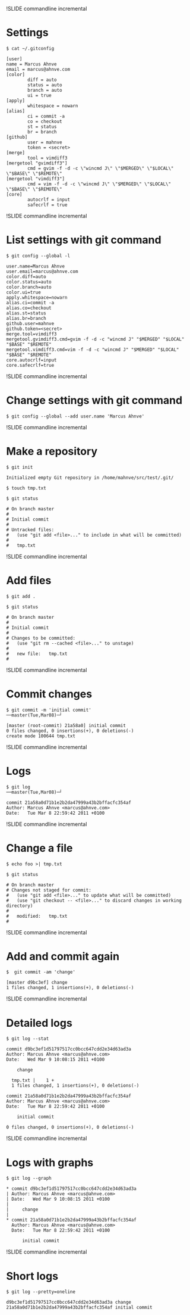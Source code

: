 !SLIDE commandline incremental

# Settings

    $ cat ~/.gitconfig

    [user]
	name = Marcus Ahnve
	email = marcus@ahnve.com
    [color]
            diff = auto
            status = auto
            branch = auto
            ui = true
    [apply]
            whitespace = nowarn
    [alias]
            ci = commit -a
            co = checkout
            st = status
            br = branch
    [github]
            user = mahnve
            token = <secret>
    [merge]
            tool = vimdiff3
    [mergetool "gvimdiff3"]
            cmd = gvim -f -d -c \"wincmd J\" \"$MERGED\" \"$LOCAL\" \"$BASE\" \"$REMOTE\"
    [mergetool "vimdiff3"]
            cmd = vim -f -d -c \"wincmd J\" \"$MERGED\" \"$LOCAL\" \"$BASE\" \"$REMOTE\"
    [core]
            autocrlf = input
            safecrlf = true

!SLIDE commandline incremental

#  List settings with git command

    $ git config --global -l

    user.name=Marcus Ahnve
    user.email=marcus@ahnve.com
    color.diff=auto
    color.status=auto
    color.branch=auto
    color.ui=true
    apply.whitespace=nowarn
    alias.ci=commit -a
    alias.co=checkout
    alias.st=status
    alias.br=branch
    github.user=mahnve
    github.token=<secret>
    merge.tool=vimdiff3
    mergetool.gvimdiff3.cmd=gvim -f -d -c "wincmd J" "$MERGED" "$LOCAL" "$BASE" "$REMOTE"
    mergetool.vimdiff3.cmd=vim -f -d -c "wincmd J" "$MERGED" "$LOCAL" "$BASE" "$REMOTE"
    core.autocrlf=input
    core.safecrlf=true

!SLIDE commandline incremental

#  Change settings with git command

    $ git config --global --add user.name 'Marcus Ahnve'

!SLIDE commandline incremental

# Make a repository

    $ git init

    Initialized empty Git repository in /home/mahnve/src/test/.git/

    $ touch tmp.txt
    
    $ git status

    # On branch master
    #
    # Initial commit
    #
    # Untracked files:
    #   (use "git add <file>..." to include in what will be committed)
    #
    #	tmp.txt

!SLIDE commandline incremental

# Add files

    $ git add .

    $ git status

    # On branch master
    #
    # Initial commit
    #
    # Changes to be committed:
    #   (use "git rm --cached <file>..." to unstage)
    #
    #	new file:   tmp.txt
    #

!SLIDE commandline incremental

# Commit changes

    $ git commit -m 'initial commit'                                                                                                                                                              ──master(Tue,Mar08)─┘

    [master (root-commit) 21a58a0] initial commit
    0 files changed, 0 insertions(+), 0 deletions(-)
    create mode 100644 tmp.txt

!SLIDE commandline incremental

# Logs

    $ git log                                                                                                                                                                                     ──master(Tue,Mar08)─┘

    commit 21a58a0d71b1e2b2da47999a43b2bffacfc354af
    Author: Marcus Ahnve <marcus@ahnve.com>
    Date:   Tue Mar 8 22:59:42 2011 +0100

!SLIDE commandline incremental

# Change a file

    $ echo foo >| tmp.txt

    $ git status

    # On branch master
    # Changes not staged for commit:
    #   (use "git add <file>..." to update what will be committed)
    #   (use "git checkout -- <file>..." to discard changes in working directory)
    #
    #	modified:   tmp.txt
    #

!SLIDE commandline incremental

# Add and commit again

    $  git commit -am 'change'

    [master d9bc3ef] change
    1 files changed, 1 insertions(+), 0 deletions(-)

!SLIDE commandline incremental

# Detailed logs

    $ git log --stat

    commit d9bc3ef1d51797517cc0bcc647cdd2e34d63ad3a
    Author: Marcus Ahnve <marcus@ahnve.com>
    Date:   Wed Mar 9 10:08:15 2011 +0100

        change

      tmp.txt |    1 +
      1 files changed, 1 insertions(+), 0 deletions(-)

    commit 21a58a0d71b1e2b2da47999a43b2bffacfc354af
    Author: Marcus Ahnve <marcus@ahnve.com>
    Date:   Tue Mar 8 22:59:42 2011 +0100

        initial commit

    0 files changed, 0 insertions(+), 0 deletions(-)

!SLIDE commandline incremental

# Logs with graphs

    $ git log --graph 

    * commit d9bc3ef1d51797517cc0bcc647cdd2e34d63ad3a
    | Author: Marcus Ahnve <marcus@ahnve.com>
    | Date:   Wed Mar 9 10:08:15 2011 +0100
    | 
    |     change
    |  
    * commit 21a58a0d71b1e2b2da47999a43b2bffacfc354af
      Author: Marcus Ahnve <marcus@ahnve.com>
      Date:   Tue Mar 8 22:59:42 2011 +0100
      
          initial commit

!SLIDE commandline incremental

# Short logs

    $ git log --pretty=oneline

    d9bc3ef1d51797517cc0bcc647cdd2e34d63ad3a change
    21a58a0d71b1e2b2da47999a43b2bffacfc354af initial commit
